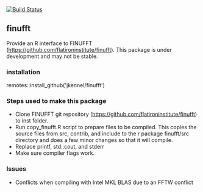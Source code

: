 <!-- badges: start -->
[![Build Status](https://travis-ci.org/jkennel/finufft.svg?branch=master)](https://travis-ci.org/jkennel/finufft)
<!-- badges: end -->

## finufft

Provide an R interface to FINUFFT (https://github.com/flatironinstitute/finufft).  This package is under development and may not be stable.


### installation

remotes::install_github('jkennel/finufft')


### Steps used to make this package
- Clone FINUFFT git repository (https://github.com/flatironinstitute/finufft) to inst folder.
- Run copy_finufft.R script to prepare files to be compiled.  This copies the source files from src, contrib, and include to the r package finufft/src directory and does a few minor changes so that it will compile.
- Replace printf, std::cout, and stderr
- Make sure compiler flags work.

### Issues

- Conflicts when compiling with Intel MKL BLAS due to an FFTW conflict